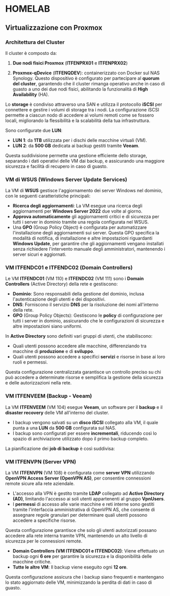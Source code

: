 # HOMELAB
## Virtualizzazione con Proxmox
### Architettura del Cluster

Il cluster è composto da:

1. **Due nodi fisici Proxmox** (**ITFENPRX01** e **ITFENPRX02**)

2. **Proxmox-qDevice** (**ITFENQDEV**): containerizzato con Docker sul NAS Synology. Questo dispositivo è configurato per partecipare al **quorum del cluster**, garantendo che il cluster rimanga operativo anche in caso di guasto a uno dei due nodi fisici, abilitando la funzionalità di **High Availability** (HA).

Lo **storage** è condiviso attraverso una SAN e utilizza il protocollo **iSCSI** per connettere e gestire i volumi di storage tra i nodi. La configurazione iSCSI permette a ciascun nodo di accedere ai volumi remoti come se fossero locali, migliorando la flessibilità e la scalabilità della tua infrastruttura.

Sono configurate due **LUN**:

- **LUN 1**: da **1TB** utilizzata per i dischi delle macchine virtuali (VM).
- **LUN 2**: da **500 GB** dedicata ai backup gestiti tramite **Veeam**.

Questa suddivisione permette una gestione efficiente dello storage, separando i dati operativi delle VM dai backup, e assicurando una maggiore sicurezza e facilità di recupero in caso di guasto.

### VM di WSUS (Windows Server Update Services)

La VM di **WSUS** gestisce l'aggiornamento dei server Windows nel dominio, con le seguenti caratteristiche principali:

- **Ricerca degli aggiornamenti**: La VM esegue una ricerca degli aggiornamenti per **Windows Server 2022** due volte al giorno.
- **Approva automaticamente** gli aggiornamenti critici e di sicurezza per tutti i server in dominio tramite una regola configurata nel WSUS.
- Una **GPO** (Group Policy Object) è configurata per automatizzare l'installazione degli aggiornamenti sui server. Questa GPO specifica la modalità di notifica, di installazione e altre impostazioni riguardanti **Windows Update**, per garantire che gli aggiornamenti vengano installati senza richiedere l'intervento manuale degli amministratori, mantenendo i server sicuri e aggiornati.

### VM ITFENDC01 e ITFENDC02 (Domain Controllers)

Le VM **ITFENDC01** (VM 110) e **ITFENDC02** (VM 111) sono i **Domain Controllers** (Active Directory) della rete e gestiscono:

- **Dominio**: Sono responsabili della gestione del dominio, inclusa l'autenticazione degli utenti e dei dispositivi.
- **DNS**: Forniscono il servizio **DNS** per la risoluzione dei nomi all'interno della rete.
- **GPO** (Group Policy Objects): Gestiscono le **policy** di configurazione per tutti i server in dominio, assicurando che le configurazioni di sicurezza e altre impostazioni siano uniformi.

In **Active Directory** sono definiti vari gruppi di utenti, che stabiliscono:

- Quali utenti possono accedere alle macchine, differenziando tra macchine di **produzione** e di **sviluppo**.
- Quali utenti possono accedere a specifici **servizi** e risorse in base ai loro ruoli e permessi.

Questa configurazione centralizzata garantisce un controllo preciso su chi può accedere a determinate risorse e semplifica la gestione della sicurezza e delle autorizzazioni nella rete.

### VM ITFENVEEM (Backup - Veeam)

La VM **ITFENVEEM** (VM 104) esegue **Veeam**, un software per il **backup** e il **disaster recovery** delle VM all'interno del cluster. 

- I backup vengono salvati su un **disco iSCSI** collegato alla VM, il quale punta a una **LUN** da **500 GB** configurata sul NAS.
- I backup sono configurati per essere **incrementali**, riducendo così lo spazio di archiviazione utilizzato dopo il primo backup completo.

La pianificazione dei **job di backup** è così suddivisa:

### VM ITFENVPN (Server VPN)

La VM **ITFENVPN** (VM 108) è configurata come **server VPN** utilizzando **OpenVPN Access Server (OpenVPN AS)**, per consentire connessioni remote sicure alla rete aziendale.

- L'accesso alla VPN è gestito tramite **LDAP** collegato ad **Active Directory (AD)**, limitando l'accesso ai soli utenti appartenenti al gruppo **VpnUsers**.
- I **permessi** di accesso alle varie macchine e reti interne sono gestiti tramite l'interfaccia amministrativa di OpenVPN AS, che consente di assegnare regole granulari per determinare quali utenti possono accedere a specifiche risorse.

Questa configurazione garantisce che solo gli utenti autorizzati possano accedere alla rete interna tramite VPN, mantenendo un alto livello di sicurezza per le connessioni remote.

- **Domain Controllers (VM ITFENDC01 e ITFENDC02)**: Viene effettuato un backup ogni **6 ore** per garantire la sicurezza e la disponibilità delle macchine critiche.
- **Tutte le altre VM**: Il backup viene eseguito ogni **12 ore**.

Questa configurazione assicura che i backup siano frequenti e mantengano lo stato aggiornato delle VM, minimizzando la perdita di dati in caso di guasto.
